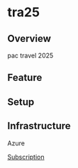 # tra25
  
## Overview
  
pac travel 2025
  
## Feature
  
## Setup

## Infrastructure
Azure

[Subscription](https://portal.azure.com/#@paconsulcojp.onmicrosoft.com/resource/subscriptions/78e2e58e-b1a8-4cf9-84f9-f962af15e745/overview)
